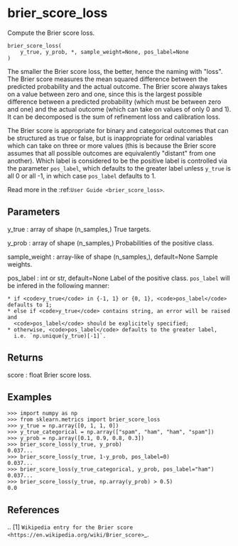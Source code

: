 # brier_score_loss







Compute the Brier score loss.

<pre><code>brier_score_loss(
    y_true, y_prob, *, sample_weight=None, pos_label=None
)</code></pre>




The smaller the Brier score loss, the better, hence the naming with "loss".
The Brier score measures the mean squared difference between the predicted
probability and the actual outcome. The Brier score always
takes on a value between zero and one, since this is the largest
possible difference between a predicted probability (which must be
between zero and one) and the actual outcome (which can take on values
of only 0 and 1). It can be decomposed is the sum of refinement loss and
calibration loss.

The Brier score is appropriate for binary and categorical outcomes that
can be structured as true or false, but is inappropriate for ordinal
variables which can take on three or more values (this is because the
Brier score assumes that all possible outcomes are equivalently
"distant" from one another). Which label is considered to be the positive
label is controlled via the parameter <code>pos_label</code>, which defaults to
the greater label unless <code>y_true</code> is all 0 or all -1, in which case
<code>pos_label</code> defaults to 1.

Read more in the :ref:`User Guide <brier_score_loss>`.

Parameters
----------
y_true : array of shape (n_samples,)
    True targets.

y_prob : array of shape (n_samples,)
    Probabilities of the positive class.

sample_weight : array-like of shape (n_samples,), default=None
    Sample weights.

pos_label : int or str, default=None
    Label of the positive class. <code>pos_label</code> will be infered in the
    following manner:

    * if <code>y_true</code> in {-1, 1} or {0, 1}, <code>pos_label</code> defaults to 1;
    * else if <code>y_true</code> contains string, an error will be raised and
      <code>pos_label</code> should be explicitely specified;
    * otherwise, <code>pos_label</code> defaults to the greater label,
      i.e. `np.unique(y_true)[-1]`.

Returns
-------
score : float
    Brier score loss.

Examples
--------
```
>>> import numpy as np
>>> from sklearn.metrics import brier_score_loss
>>> y_true = np.array([0, 1, 1, 0])
>>> y_true_categorical = np.array(["spam", "ham", "ham", "spam"])
>>> y_prob = np.array([0.1, 0.9, 0.8, 0.3])
>>> brier_score_loss(y_true, y_prob)
0.037...
>>> brier_score_loss(y_true, 1-y_prob, pos_label=0)
0.037...
>>> brier_score_loss(y_true_categorical, y_prob, pos_label="ham")
0.037...
>>> brier_score_loss(y_true, np.array(y_prob) > 0.5)
0.0
```

References
----------
.. [1] `Wikipedia entry for the Brier score
        <https://en.wikipedia.org/wiki/Brier_score>`_.
